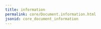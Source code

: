 ```yaml
---
title: information
permalink: core/Document.information.html
jsonid: core_document_information
---
```

